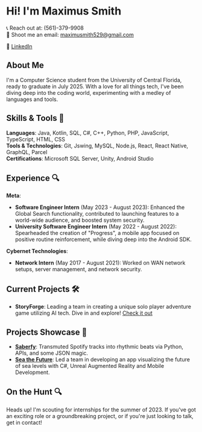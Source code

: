 # Hi! I'm Maximus Smith

📞 Reach out at: (561)-379-9908  
📧 Shoot me an email: [maximusmith529@gmail.com](mailto:maximusmith529@gmail.com)  

🔗 [LinkedIn](https://www.linkedin.com/in/maximusmith)  

## About Me
I'm a Computer Science student from the University of Central Florida, ready to graduate in July 2025. With a love for all things tech, I've been diving deep into the coding world, experimenting with a medley of languages and tools.

## Skills & Tools 🚀
**Languages**: Java, Kotlin, SQL, C#, C++, Python, PHP, JavaScript, TypeScript, HTML, CSS  
**Tools & Technologies**: Git, Jswing, MySQL, Node.js, React, React Native, GraphQL, Parcel  
**Certifications**: Microsoft SQL Server, Unity, Android Studio  

## Experience 🔍
**Meta**:  
- **Software Engineer Intern** (May 2023 - August 2023): Enhanced the Global Search functionality, contributed to launching features to a world-wide audience, and boosted system security.  
- **University Software Engineer Intern** (May 2022 - August 2022): Spearheaded the creation of "Progress", a mobile app focused on positive routine reinforcement, while diving deep into the Android SDK.

**Cybernet Technologies**:  
- **Network Intern** (May 2017 - August 2021): Worked on WAN network setups, server management, and network security.

## Current Projects 🛠️
- **StoryForge**: Leading a team in creating a unique solo player adventure game utilizing AI tech. Dive in and explore! [Check it out](https://devpost.com/software/storyforge)

## Projects Showcase 🌟
- **[Saberfy](https://github.com/maximusmith529/Saberfy)**: Transmuted Spotify tracks into rhythmic beats via Python, APIs, and some JSON magic.  
- **[Sea the Future](https://github.com/maximusmith529/Sea-the-Future)**: Led a team in developing an app visualizing the future of sea levels with C#, Unreal Augmented Reality and Mobile Development.

## On the Hunt 🔍
Heads up! I'm scouting for internships for the summer of 2023. If you've got an exciting role or a groundbreaking project, or if you're just looking to talk, get in contact!

<!---
maximusmith529/maximusmith529 is a ✨ special ✨ repository because its `README.md` (this file) appears on your GitHub profile.
You can click the Preview link to take a look at your changes.
--->
